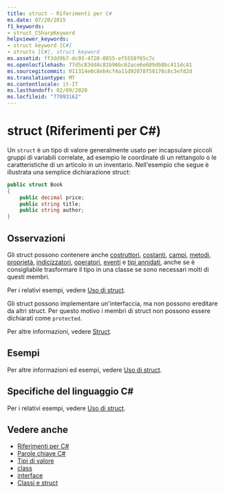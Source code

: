 ```yaml
---
title: struct - Riferimenti per C#
ms.date: 07/20/2015
f1_keywords:
- struct_CSharpKeyword
helpviewer_keywords:
- struct keyword [C#]
- structs [C#], struct keyword
ms.assetid: ff3dd9b7-dc93-4720-8855-ef5558f65c7c
ms.openlocfilehash: 77d5c83dd4c81b96bc62ace6e609db8bc411dc41
ms.sourcegitcommit: 011314e0c8eb4cf4a11d92078f58176c8c3efd2d
ms.translationtype: MT
ms.contentlocale: it-IT
ms.lasthandoff: 02/09/2020
ms.locfileid: "77093162"
---
```

# <a name="struct-c-reference"></a>struct (Riferimenti per C#)

Un `struct` è un tipo di valore generalmente usato per incapsulare piccoli gruppi di variabili correlate, ad esempio le coordinate di un rettangolo o le caratteristiche di un articolo in un inventario. Nell'esempio che segue è illustrata una semplice dichiarazione struct:

```csharp
public struct Book
{
    public decimal price;
    public string title;
    public string author;
}
```

## <a name="remarks"></a>Osservazioni

Gli struct possono contenere anche [costruttori](../../programming-guide/classes-and-structs/constructors.md), [costanti](../../programming-guide/classes-and-structs/constants.md), [campi](../../programming-guide/classes-and-structs/fields.md), [metodi](../../programming-guide/classes-and-structs/methods.md), [proprietà](../../programming-guide/classes-and-structs/properties.md), [indicizzatori](../../programming-guide/indexers/index.md), [operatori](../operators/index.md), [eventi](../../programming-guide/events/index.md) e [tipi annidati](../../programming-guide/classes-and-structs/nested-types.md), anche se è consigliabile trasformare il tipo in una classe se sono necessari molti di questi membri.

Per i relativi esempi, vedere [Uso di struct](../../programming-guide/classes-and-structs/using-structs.md).

Gli struct possono implementare un'interfaccia, ma non possono ereditare da altri struct. Per questo motivo i membri di struct non possono essere dichiarati come `protected`.

Per altre informazioni, vedere [Struct](../../programming-guide/classes-and-structs/structs.md).

## <a name="examples"></a>Esempi

Per altre informazioni ed esempi, vedere [Uso di struct](../../programming-guide/classes-and-structs/using-structs.md).

## <a name="c-language-specification"></a>Specifiche del linguaggio C#

Per i relativi esempi, vedere [Uso di struct](../../programming-guide/classes-and-structs/using-structs.md).

## <a name="see-also"></a>Vedere anche

- [Riferimenti per C#](../index.md)
- [Parole chiave C#](index.md)
- [Tipi di valore](../builtin-types/value-types.md)
- [class](class.md)
- [interface](interface.md)
- [Classi e struct](../../programming-guide/classes-and-structs/index.md)

